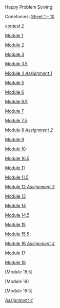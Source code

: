 Happy Problem Solving:

Codeforces: [Sheet 1 - 10](https://codeforces.com/group/MWSDmqGsZm/contests)

[contest 2](https://codeforces.com/group/MWSDmqGsZm/contest/326175)

[Module 1](https://docs.google.com/document/d/15COHBFY1vzuT_0Atlo3cCTOYP7lhwZ_lUr8xVM8AEaM/edit?tab=t.0)

[Module 2](https://docs.google.com/document/d/1OWYBL7R9kVT6eCeECxLyJ1OJVQN-w48tBa3y9eyD1bM/edit?tab=t.0)

[Module 3](https://docs.google.com/document/d/1o6MPFM7dQ-SHF0kCyQHHBiwSxa_l01vxKf2mfstWgus/edit?tab=t.0)

[Module 3.5](https://www.hackerrank.com/contests/introduction-to-c-programming-a-module-3-5-a-practice-day-2/challenges)

[Module 4 _Assignment 1_ ](https://www.hackerrank.com/contests/assignment-01-a-introduction-to-c-programming-a-batch-07/challenges)

[Module 5](https://docs.google.com/document/d/1T7X7Qo2VGbZF2rAZ5IHerF602wOmqdZ_PJB1s7YYLdU/edit?tab=t.0)

[Module 6](https://docs.google.com/document/d/1k3-3nSz-zHxwdsa1cPcFR9KfFFJdAQIeAQfkdsVoXVI/edit?tab=t.0)

[Module 6.5](https://docs.google.com/document/d/1h9lLYr11R0EarM26UxcY3eBnHrzAECmYeR7sT-brsPg/edit?tab=t.0)

[Module 7](https://docs.google.com/document/d/1EIKEEL4QMuxGNYL9DeUObrCepIvbV7Ck-qjKfVHOMkc/edit?tab=t.0)

[Module 7.5](https://docs.google.com/document/d/1kW5mH9h92ocVG61jZyNgzKy5Gicuio0cD1_tyb_zh88/edit?tab=t.0)

[Module 8 _Assignment 2_ ](https://www.hackerrank.com/contests/assignment-02-a-introduction-to-c-programming-a-batch-07/challenges)

[Module 9](https://docs.google.com/document/d/19OO0JfyCVLeJRT3IIszGUNlzBguXaWW9qE6SQsFTbF4/edit?tab=t.0)

[Module 10](https://docs.google.com/document/d/1VmGUxd3sRCILjR0AHYY8SiRxDztTiTSjMtYZ7nZtxmk/edit?tab=t.0)

[Module 10.5](https://docs.google.com/document/d/1BZ4EmlT9VnXCIWcsbU8wAdFk0RH2xjybs7Vzfqflggk/edit?tab=t.0#heading=h.1tiup1mwqtlu)

[Module 11](https://docs.google.com/document/d/18EseP6qkjwiJy3DGXUJQwsRq1PQkXCaqFJ5kgY11fHQ/edit?tab=t.0)

[Module 11.5](https://docs.google.com/document/d/1FLggcwY4YLUkk6RpOWnePSCXBq0iZZdo4tsq6eUXz5s/edit?tab=t.0)

[Module 12 _Assignment 3_ ](https://www.hackerrank.com/contests/mid-term-a-introduction-to-c-programming-a-batch-07/challenges)

[Module 13](https://docs.google.com/document/d/1KyUB7JrpN3tinY1C1epwbG4nfK5uAuGZG_da36ksnl0/edit?tab=t.0)

[Module 14](https://docs.google.com/document/d/1ezSmXcT4woRw3NeAGW04NCljZ7zwIokHVw_sgfYmJ3U/edit?tab=t.0)

[Module 14.5](https://docs.google.com/document/d/1uzoOl9K0McJaxyy_o0p4la_sGCC8A-O8/edit?tab=t.0)

[Module 15](https://docs.google.com/document/d/1qZpI8UZ1ddpCvHszj2uUC61rpeNTUi_ERTrhTVObNZA/edit?tab=t.0)

[Module 15.5](https://docs.google.com/document/d/1xhF5KOCzEu-6HGqsW6X1BFTUpIUekQCZ/edit?tab=t.0)

[Module 16 _Assignment 4_](https://www.hackerrank.com/contests/assignment-03-a-introduction-to-c-programming-a-batch-07/challenges)

[Module 17](https://docs.google.com/document/d/1Tz47Ov10x7l5d7IIAs4w_fCVVPl11koa4db8FSzcngU/edit?tab=t.0)

[Module 18](https://docs.google.com/document/d/1xvLXm5kvrnoACi9rOBUZz2eXsICC7ooEO3DOY32FPew/edit?tab=t.0)

[Module 18.5]

[Module 19]

[Module 19.5]

[_Assignment 4_](https://www.hackerrank.com/contests/final-exam-a-introduction-to-c-programming-a-batch-07/challenges)
